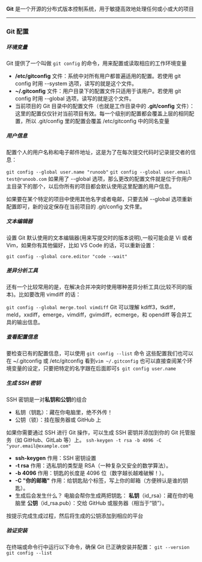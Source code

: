 **Git** 是一个开源的分布式版本控制系统，用于敏捷高效地处理任何或小或大的项目

---

### Git 配置
##### 环境变量
Git 提供了一个叫做 `git config` 的命令，用来配置或读取相应的工作环境变量
* **/etc/gitconfig** 文件：系统中对所有用户都普遍适用的配置。若使用 git config 时用 --system 选项，读写的就是这个文件。
* **~/.gitconfig** 文件：用户目录下的配置文件只适用于该用户。若使用 git config 时用 --global 选项，读写的就是这个文件。
* 当前项目的 Git 目录中的配置文件（也就是工作目录中的 **.git/config** 文件）：这里的配置仅仅针对当前项目有效。每一个级别的配置都会覆盖上层的相同配置，所以 .git/config 里的配置会覆盖 /etc/gitconfig 中的同名变量
  
##### 用户信息
配置个人的用户名称和电子邮件地址，这是为了在每次提交代码时记录提交者的信息：

`git config --global user.name "runoob"`
`git config --global user.email test@runoob.com`
如果用了 --global 选项，那么更改的配置文件就是位于你用户主目录下的那个，以后你所有的项目都会默认使用这里配置的用户信息。

如果要在某个特定的项目中使用其他名字或者电邮，只要去掉 --global 选项重新配置即可，新的设定保存在当前项目的 .git/config 文件里。

##### 文本编辑器
设置 Git 默认使用的文本编辑器(用来写提交时的版本说明),一般可能会是 Vi 或者 Vim，如果你有其他偏好，比如 VS Code 的话，可以重新设置：

`git config --global core.editor "code --wait"`

##### 差异分析工具
还有一个比较常用的是，在解决合并冲突时使用哪种差异分析工具(比较不同的版本)。比如要改用 vimdiff 的话：

`git config --global merge.tool vimdiff`
Git 可以理解 kdiff3，tkdiff，meld，xxdiff，emerge，vimdiff，gvimdiff，ecmerge，和 opendiff 等合并工具的输出信息。

##### 查看配置信息
要检查已有的配置信息，可以使用 `git config --list` 命令
这些配置我们也可以在 ~/.gitconfig 或 /etc/gitconfig 看到`vim ~/.gitconfig` 
也可以直接查阅某个环境变量的设定，只要把特定的名字跟在后面即可`$ git config user.name`

##### 生成 SSH 密钥
SSH 密钥是一对**私钥和公钥**的组合
* 私钥（钥匙）：藏在你电脑里，绝不外传！
* 公钥（锁）：挂在服务器或 GitHub 上
  
如果你需要通过 SSH 进行 Git 操作，可以生成 SSH 密钥并添加到你的 Git 托管服务（如 GitHub、GitLab 等）上。
`ssh-keygen -t rsa -b 4096 -C "your.email@example.com"`
* **ssh-keygen**  作用：SSH 密钥设置
* **-t rsa**  作用：选私钥的类型是 RSA（一种复杂又安全的数学算法）。
* **-b 4096**  作用：钥匙的长度是 4096 位（数字越长越难破解！）。
* **-C "你的邮箱"**  作用：给钥匙贴个标签，写上你的邮箱（方便辨认是谁的钥匙）。
* 生成后会发生什么？
电脑会帮你生成两把钥匙：
**私钥**（id_rsa）：藏在你的电脑里
**公钥**（id_rsa.pub）：交给 GitHub 或服务器（相当于“锁”）。

按提示完成生成过程，然后将生成的公钥添加到相应的平台
##### 验证安装
在终端或命令行中运行以下命令，确保 Git 已正确安装并配置：
`git --version`
`git config --list`